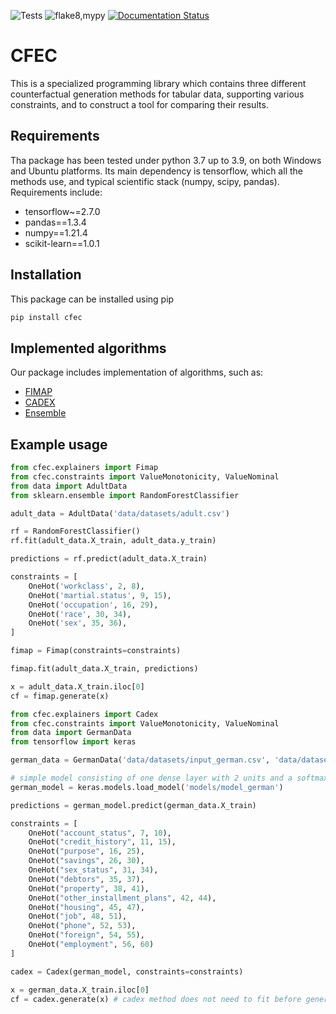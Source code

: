 ![Tests](https://github.com/LoGosX/counterfactuals/actions/workflows/tests.yml/badge.svg) ![flake8,mypy](https://github.com/LoGosX/counterfactuals/actions/workflows/code_analysis.yml/badge.svg) [![Documentation Status](https://readthedocs.org/projects/counterfactuals/badge/?version=latest)](https://counterfactuals.readthedocs.io/en/latest/?badge=latest)
# CFEC

This is a specialized programming library which contains three different counterfactual generation methods for tabular data, supporting various constraints, and to construct a tool for comparing their results.

## Requirements
Tha package has been tested under python 3.7 up to 3.9, on both Windows and Ubuntu platforms. Its main dependency is tensorflow, which all the methods use, and typical scientific stack (numpy, scipy, pandas).
Requirements include:
* tensorflow~=2.7.0
* pandas==1.3.4
* numpy==1.21.4
* scikit-learn==1.0.1



## Installation
This package can be installed using pip
```bash
pip install cfec
```

## Implemented algorithms
Our package includes implementation of algorithms, such as: 
* [FIMAP](https://ojs.aaai.org/index.php/AAAI/article/view/17362)
* [CADEX](https://doi.org/10.1007/978-3-030-29908-8\_4)
* [Ensemble](https://arxiv.org/abs/2102.13076)

## Example usage
```python
from cfec.explainers import Fimap
from cfec.constraints import ValueMonotonicity, ValueNominal
from data import AdultData
from sklearn.ensemble import RandomForestClassifier

adult_data = AdultData('data/datasets/adult.csv')

rf = RandomForestClassifier()
rf.fit(adult_data.X_train, adult_data.y_train)

predictions = rf.predict(adult_data.X_train)

constraints = [
    OneHot('workclass', 2, 8),
    OneHot('martial.status', 9, 15),
    OneHot('occupation', 16, 29),
    OneHot('race', 30, 34),
    OneHot('sex', 35, 36),
]

fimap = Fimap(constraints=constraints)

fimap.fit(adult_data.X_train, predictions)

x = adult_data.X_train.iloc[0]
cf = fimap.generate(x)
```

```python
from cfec.explainers import Cadex
from cfec.constraints import ValueMonotonicity, ValueNominal
from data import GermanData
from tensorflow import keras

german_data = GermanData('data/datasets/input_german.csv', 'data/datasets/labels_german.csv')

# simple model consisting of one dense layer with 2 units and a softmax activation
german_model = keras.models.load_model('models/model_german')

predictions = german_model.predict(german_data.X_train)

constraints = [
    OneHot("account_status", 7, 10), 
    OneHot("credit_history", 11, 15),
    OneHot("purpose", 16, 25), 
    OneHot("savings", 26, 30), 
    OneHot("sex_status", 31, 34),
    OneHot("debtors", 35, 37), 
    OneHot("property", 38, 41),
    OneHot("other_installment_plans", 42, 44), 
    OneHot("housing", 45, 47), 
    OneHot("job", 48, 51),
    OneHot("phone", 52, 53), 
    OneHot("foreign", 54, 55), 
    OneHot("employment", 56, 60)
]

cadex = Cadex(german_model, constraints=constraints)

x = german_data.X_train.iloc[0]
cf = cadex.generate(x) # cadex method does not need to fit before generate
```